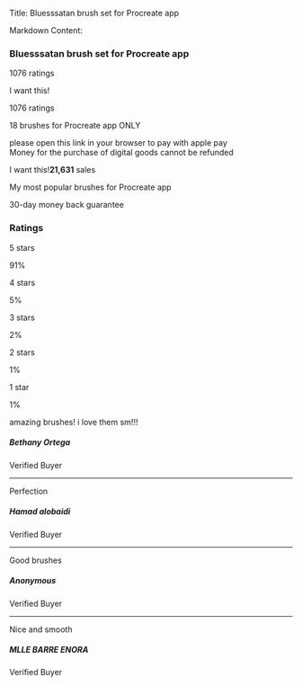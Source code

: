 Title: Bluesssatan brush set for Procreate app

Markdown Content:
### Bluesssatan brush set for Procreate app

1076 ratings

I want this!

1076 ratings

18 brushes for Procreate app ONLY

please open this link in your browser to pay with apple pay  
Money for the purchase of digital goods cannot be refunded

I want this!**21,631** sales

My most popular brushes for Procreate app

30-day money back guarantee

### Ratings

5 stars

91%

4 stars

5%

3 stars

2%

2 stars

1%

1 star

1%

amazing brushes! i love them sm!!!

##### Bethany Ortega

Verified Buyer

* * *

Perfection

##### Hamad alobaidi

Verified Buyer

* * *

Good brushes

##### Anonymous

Verified Buyer

* * *

Nice and smooth

##### MLLE BARRE ENORA

Verified Buyer
